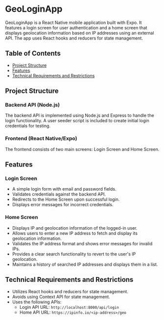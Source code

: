 # GeoLoginApp

GeoLoginApp is a React Native mobile application built with Expo. It features a login screen for user authentication and a home screen that displays geolocation information based on IP addresses using an external API. The app uses React hooks and reducers for state management.

## Table of Contents
- [Project Structure](#project-structure)
- [Features](#features)
- [Technical Requirements and Restrictions](#technical-requirements-and-restrictions)

## Project Structure

### Backend API (Node.js)
The backend API is implemented using Node.js and Express to handle the login functionality. A user seeder script is included to create initial login credentials for testing.

### Frontend (React Native/Expo)
The frontend consists of two main screens: Login Screen and Home Screen.

## Features

### Login Screen
- A simple login form with email and password fields.
- Validates credentials against the backend API.
- Redirects to the Home Screen upon successful login.
- Displays error messages for incorrect credentials.

### Home Screen
- Displays IP and geolocation information of the logged-in user.
- Allows users to enter a new IP address to fetch and display its geolocation information.
- Validates the IP address format and shows error messages for invalid IPs.
- Provides a clear search functionality to revert to the user's IP geolocation.
- Maintains a history of searched IP addresses and displays them in a list.

## Technical Requirements and Restrictions
- Utilizes React hooks and reducers for state management.
- Avoids using Context API for state management.
- Uses the following APIs:
  - Login API URL: `http://localhost:8000/api/login`
  - Home API URL: `https://ipinfo.io/<ip-address>/geo`
